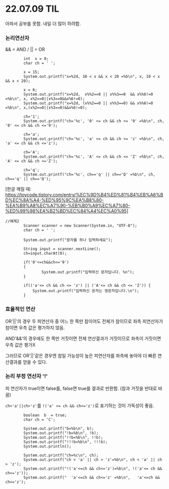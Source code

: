 # 22.07.09 TIL
아파서 공부를 못함. 내일 더 많이 하려함.

### 논리연산자
&& = AND / || = OR
```
		int  x = 0;
		char ch = ' ';

		x = 15;
		System.out.printf("x=%2d, 10 < x && x < 20 =%b\n", x, 10 < x && x < 20);

		x = 6;
		System.out.printf("x=%2d,  x%%2==0 || x%%3==0  && x%%6!=0 =%b\n", x, x%2==0||x%3==0&&x%6!=0);
		System.out.printf("x=%2d, (x%%2==0 || x%%3==0) && x%%6!=0 =%b\n", x,(x%2==0||x%3==0)&&x%6!=0);

		ch='1';
		System.out.printf("ch='%c', '0' <= ch && ch <= '9' =%b\n", ch, '0' <= ch && ch <='9');

		ch='a';
		System.out.printf("ch='%c', 'a' <= ch && ch <= 'z' =%b\n", ch, 'a' <= ch && ch <='z');

		ch='A';
		System.out.printf("ch='%c', 'A' <= ch && ch <= 'Z' =%b\n", ch, 'A' <= ch && ch <='Z');

		ch='q';
		System.out.printf("ch='%c', ch=='q' || ch=='Q' =%b\n", ch, ch=='q' || ch=='Q');
```
[한글 깨질 때: https://toycode.tistory.com/entry/%EC%9D%B4%ED%81%B4%EB%A6%BD%EC%8A%A4-%ED%95%9C%EA%B8%80-%EA%B9%A8%EC%A7%90-%EB%B0%A9%EC%A7%80-%ED%99%98%EA%B2%BD%EC%84%A4%EC%A0%95]
```
//예제2
		Scanner scanner = new Scanner(System.in, "UTF-8");
		char ch = ' ';
		
		System.out.printf("문자를 하나 입력하세요");
		
		String input = scanner.nextLine();
		ch=input.charAt(0);
		
		if('0'<=ch&&ch<='9')
		{
				System.out.printf("입력하신 문자입니다. %n");
		}
		
		if(('a'<= ch && ch <= 'z') || ('A'<= ch && ch <= 'Z')) {
			System.out.printf("입력하신 문자는 영문자입니다.\n");
		}
```

### 효율적인 연산
OR'||'의 경우 두 피연산자 중 어느 한 쪽만 참이어도 전체가 참이므로 좌측 피연산자가 참이면 우측 값은 평가하지 않음.  

AND'&&'의 경우에도 한 쪽만 거짓이면 전체 연산결과가 거짓이므로 좌측이 거짓이면 우측 값은 평가X  

그러므로 OR'||'같은 경우엔 참일 가능성이 높은 피연산자를 좌측에 놓아야 더 빠른 연산결과를 얻을 수 있다.

### 논리 부정 연산자 '!'
피 연산자가 true이면 false를, false면 true를 결과로 반환함. (참과 거짓을 반대로 바꿈)  

`ch<'a'||ch>'z'`를 `!('a' <= ch && ch<='z')`로 표기하는 것이 가독성이 좋음.

```
		boolean  b  = true; 
		char ch = 'C';
		
		System.out.printf("b=%b\n", b);
		System.out.printf("!b=%b\n", !b);
		System.out.printf("!!b=%b\n", !!b);
		System.out.printf("!!!b=%b\n", !!!b);
		System.out.println();

		System.out.printf("ch=%c\n", ch);
		System.out.printf("ch < 'a' || ch > 'z'=%b\n", ch < 'a' || ch > 'z');
	    System.out.printf("!('a'<=ch && ch<='z')=%b\n", !('a'<= ch && ch<='z'));
	    System.out.printf("  'a'<=ch && ch<='z' =%b\n",   'a'<=ch && ch<='z');
```